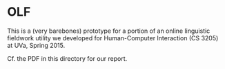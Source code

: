 # OLF

This is a (very barebones) prototype for a portion of an online linguistic fieldwork utility we developed for Human-Computer Interaction (CS 3205) at UVa, Spring 2015.

Cf. the PDF in this directory for our report.
